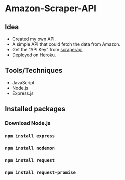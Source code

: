 # Amazon-Scraper-API
## Idea
- Created my own API. 
- A simple API that could fetch the data from Amazon. 
- Get the "API Key" from [scraperapi](https://www.scraperapi.com/).
- Deployed on [Heroku](https://jxh-amazon-scraper.herokuapp.com/). 

## Tools/Techniques
- JavaScript
- Node.js
- Express.js

## Installed packages
### Download Node.js
### `npm install express`
### `npm install nodemon`
### `npm install request`
### `npm install request-promise`
